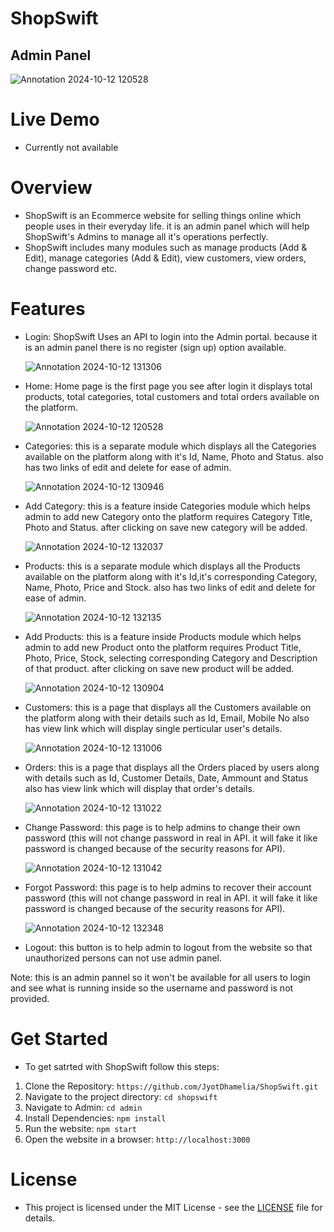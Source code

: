 # ShopSwift
## Admin Panel
![Annotation 2024-10-12 120528](https://github.com/user-attachments/assets/c22e8ac8-7b1d-4dab-8ee1-b5360c88a7fb)

# Live Demo
- Currently not available   

# Overview
- ShopSwift is an Ecommerce website for selling things online which people uses in their everyday life. it is an admin panel which will help ShopSwift's Admins to manage all it's operations perfectly.
- ShopSwift includes many modules such as manage products (Add & Edit), manage categories (Add & Edit), view customers, view orders, change password etc.  

# Features
- Login: ShopSwift Uses an API to login into the Admin portal. because it is an admin panel there is no register (sign up) option available.

  ![Annotation 2024-10-12 131306](https://github.com/user-attachments/assets/2f73afbd-5dde-45d2-9065-9d4c0b8a566e)

- Home: Home page is the first page you see after login it displays total products, total categories, total customers and total orders available on the platform.

  ![Annotation 2024-10-12 120528](https://github.com/user-attachments/assets/c22e8ac8-7b1d-4dab-8ee1-b5360c88a7fb)
  
- Categories: this is a separate module which displays all the Categories available on the platform along with it's Id, Name, Photo and Status. also has two links of edit and delete for ease of admin.

  ![Annotation 2024-10-12 130946](https://github.com/user-attachments/assets/9caa331c-8e55-4fbe-9984-cd4724d1fb59)
  
- Add Category: this is a feature inside Categories module which helps admin to add new Category onto the platform requires Category Title, Photo and Status. after clicking on save new category will be added.

  ![Annotation 2024-10-12 132037](https://github.com/user-attachments/assets/352b658d-d59c-4f8a-bf38-25ccc82b2f03)

- Products: this is a separate module which displays all the Products available on the platform along with it's Id,it's corresponding Category, Name, Photo, Price and Stock. also has two links of edit and delete for ease of admin.

  ![Annotation 2024-10-12 132135](https://github.com/user-attachments/assets/20fa9e5d-4ad8-4df5-a2eb-88f9db729919)

- Add Products: this is a feature inside Products module which helps admin to add new Product onto the platform requires Product Title, Photo, Price, Stock, selecting corresponding Category and Description of that product. after clicking on save new product will be added.

  ![Annotation 2024-10-12 130904](https://github.com/user-attachments/assets/ee0a3f0c-ff1e-4679-aa4d-592e264c4c18)

- Customers: this is a page that displays all the Customers available on the platform along with their details such as Id, Email, Mobile No also has view link which will display single perticular user's details.

  ![Annotation 2024-10-12 131006](https://github.com/user-attachments/assets/8ce2b8d8-c787-494d-9b0a-0a06e7f151eb)

- Orders: this is a page that displays all the Orders placed by users along with details such as Id, Customer Details, Date, Ammount and Status also has view link which will display that order's details.

  ![Annotation 2024-10-12 131022](https://github.com/user-attachments/assets/8f39d293-554f-4fc5-94ba-b70457a13f2f)

- Change Password: this page is to help admins to change their own password (this will not change password in real in API. it will fake it like password is changed because of the security reasons for API).

  ![Annotation 2024-10-12 131042](https://github.com/user-attachments/assets/dffd6206-a02d-4a34-a511-f25473820aa3)
  
- Forgot Password: this page is to help admins to recover their account password (this will not change password in real in API. it will fake it like password is changed because of the security reasons for API).

  ![Annotation 2024-10-12 132348](https://github.com/user-attachments/assets/431311f9-5900-4f40-857a-606dc207d009)

- Logout: this button is to help admin to logout from the website so that unauthorized persons can not use admin panel. 

Note: this is an admin pannel so it won't be available for all users to login and see what is running inside so the username and password is not provided.

# Get Started
- To get satrted with ShopSwift follow this steps:
 1. Clone the Repository: `https://github.com/JyotDhamelia/ShopSwift.git`
 2. Navigate to the project directory: `cd shopswift`
 3. Navigate to Admin: `cd admin`
 4. Install Dependencies: `npm install`
 5. Run the website: `npm start`
 6. Open the website in a browser: `http://localhost:3000`

# License
- This project is licensed under the MIT License - see the [LICENSE](LICENSE) file for details.
